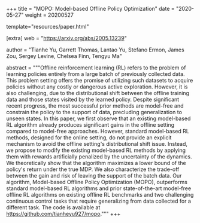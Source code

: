 +++
title = "MOPO: Model-based Offline Policy Optimization"
date = "2020-05-27"
weight = 20200527

template="resources/paper.html"

[extra]
web = "https://arxiv.org/abs/2005.13239"

author = "Tianhe Yu, Garrett Thomas, Lantao Yu, Stefano Ermon, James Zou, Sergey Levine, Chelsea Finn, Tengyu Ma"

abstract = """Offline reinforcement learning (RL) refers to the problem of learning policies entirely from a large batch of previously collected data. This problem setting offers the promise of utilizing such datasets to acquire policies without any costly or dangerous active exploration. However, it is also challenging, due to the distributional shift between the offline training data and those states visited by the learned policy. Despite significant recent progress, the most successful prior methods are model-free and constrain the policy to the support of data, precluding generalization to unseen states. In this paper, we first observe that an existing model-based RL algorithm already produces significant gains in the offline setting compared to model-free approaches. However, standard model-based RL methods, designed for the online setting, do not provide an explicit mechanism to avoid the offline setting's distributional shift issue. Instead, we propose to modify the existing model-based RL methods by applying them with rewards artificially penalized by the uncertainty of the dynamics. We theoretically show that the algorithm maximizes a lower bound of the policy's return under the true MDP. We also characterize the trade-off between the gain and risk of leaving the support of the batch data. Our algorithm, Model-based Offline Policy Optimization (MOPO), outperforms standard model-based RL algorithms and prior state-of-the-art model-free offline RL algorithms on existing offline RL benchmarks and two challenging continuous control tasks that require generalizing from data collected for a different task. The code is available at https://github.com/tianheyu927/mopo."""
+++
